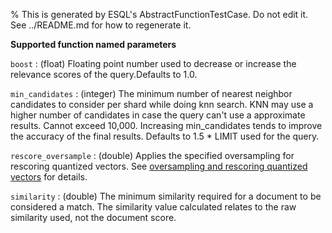 % This is generated by ESQL's AbstractFunctionTestCase. Do not edit it. See ../README.md for how to regenerate it.

**Supported function named parameters**

`boost`
:   (float) Floating point number used to decrease or increase the relevance scores of the query.Defaults to 1.0.

`min_candidates`
:   (integer) The minimum number of nearest neighbor candidates to consider per shard while doing knn search.  KNN may use a higher number of candidates in case the query can't use a approximate results. Cannot exceed 10,000. Increasing min_candidates tends to improve the accuracy of the final results. Defaults to 1.5 * LIMIT used for the query.

`rescore_oversample`
:   (double) Applies the specified oversampling for rescoring quantized vectors. See [oversampling and rescoring quantized vectors](docs-content://solutions/search/vector/knn.md#dense-vector-knn-search-rescoring) for details.

`similarity`
:   (double) The minimum similarity required for a document to be considered a match. The similarity value calculated relates to the raw similarity used, not the document score.

